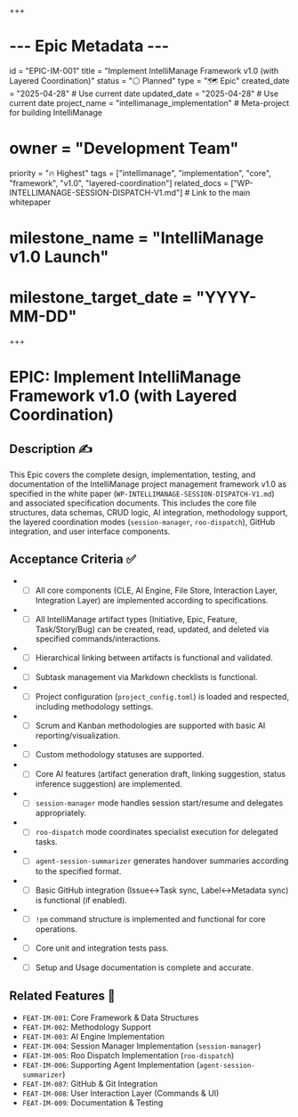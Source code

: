 +++
# --- Epic Metadata ---
id = "EPIC-IM-001"
title = "Implement IntelliManage Framework v1.0 (with Layered Coordination)"
status = "⚪️ Planned"
type = "🗺️ Epic"
created_date = "2025-04-28" # Use current date
updated_date = "2025-04-28" # Use current date
project_name = "intellimanage_implementation" # Meta-project for building IntelliManage
# owner = "Development Team"
priority = "🔥 Highest"
tags = ["intellimanage", "implementation", "core", "framework", "v1.0", "layered-coordination"]
related_docs = ["WP-INTELLIMANAGE-SESSION-DISPATCH-V1.md"] # Link to the main whitepaper
# milestone_name = "IntelliManage v1.0 Launch"
# milestone_target_date = "YYYY-MM-DD"
+++

# EPIC: Implement IntelliManage Framework v1.0 (with Layered Coordination)

## Description ✍️

This Epic covers the complete design, implementation, testing, and documentation of the IntelliManage project management framework v1.0 as specified in the white paper (`WP-INTELLIMANAGE-SESSION-DISPATCH-V1.md`) and associated specification documents. This includes the core file structures, data schemas, CRUD logic, AI integration, methodology support, the layered coordination modes (`session-manager`, `roo-dispatch`), GitHub integration, and user interface components.

## Acceptance Criteria ✅

*   - [ ] All core components (CLE, AI Engine, File Store, Interaction Layer, Integration Layer) are implemented according to specifications.
*   - [ ] All IntelliManage artifact types (Initiative, Epic, Feature, Task/Story/Bug) can be created, read, updated, and deleted via specified commands/interactions.
*   - [ ] Hierarchical linking between artifacts is functional and validated.
*   - [ ] Subtask management via Markdown checklists is functional.
*   - [ ] Project configuration (`project_config.toml`) is loaded and respected, including methodology settings.
*   - [ ] Scrum and Kanban methodologies are supported with basic AI reporting/visualization.
*   - [ ] Custom methodology statuses are supported.
*   - [ ] Core AI features (artifact generation draft, linking suggestion, status inference suggestion) are implemented.
*   - [ ] `session-manager` mode handles session start/resume and delegates appropriately.
*   - [ ] `roo-dispatch` mode coordinates specialist execution for delegated tasks.
*   - [ ] `agent-session-summarizer` generates handover summaries according to the specified format.
*   - [ ] Basic GitHub integration (Issue<->Task sync, Label<->Metadata sync) is functional (if enabled).
*   - [ ] `!pm` command structure is implemented and functional for core operations.
*   - [ ] Core unit and integration tests pass.
*   - [ ] Setup and Usage documentation is complete and accurate.

## Related Features 📜

*   `FEAT-IM-001`: Core Framework & Data Structures
*   `FEAT-IM-002`: Methodology Support
*   `FEAT-IM-003`: AI Engine Implementation
*   `FEAT-IM-004`: Session Manager Implementation (`session-manager`)
*   `FEAT-IM-005`: Roo Dispatch Implementation (`roo-dispatch`)
*   `FEAT-IM-006`: Supporting Agent Implementation (`agent-session-summarizer`)
*   `FEAT-IM-007`: GitHub & Git Integration
*   `FEAT-IM-008`: User Interaction Layer (Commands & UI)
*   `FEAT-IM-009`: Documentation & Testing
